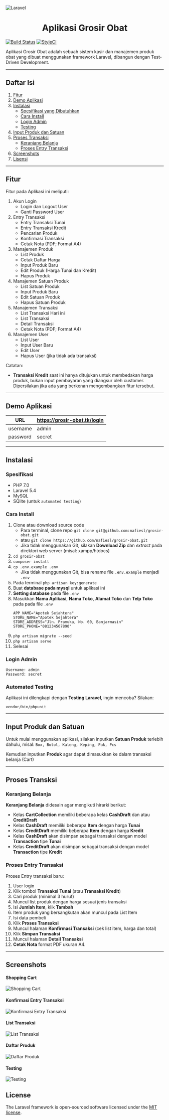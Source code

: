 ![Laravel](https://laravel.com/assets/img/components/logo-laravel.svg)

<h1 align="center">Aplikasi Grosir Obat</h1>

[![Build Status](https://travis-ci.org/nafiesl/grosir-obat.svg?branch=master)](https://travis-ci.org/nafiesl/grosir-obat)
[![StyleCI](https://styleci.io/repos/87638082/shield?branch=master)](https://styleci.io/repos/87638082)

Aplikasi Grosir Obat adalah sebuah sistem kasir dan manajemen produk obat yang dibuat menggunakan framework Laravel, dibangun dengan Test-Driven Development.

<hr>

## Daftar Isi
1. [Fitur](#fitur)
2. [Demo Aplikasi](#demo-aplikasi)
3. [Instalasi](#instalasi)
    - [Spesifikasi yang Dibutuhkan](#spesifikasi)
    - [Cara Install](#cara-install)
    - [Login Admin](#cara-install)
    - [Testing](#automated-testing)
4. [Input Produk dan Satuan](#input-produk-dan-satuan)
5. [Proses Transaksi](#proses-transksi)
    - [Keranjang Belanja](#keranjang-belanja)
    - [Proses Entry Transaksi](#proses-entry-transaksi)
6. [Screenshots](#screenshots)
7. [Lisensi](#license)

<hr>

## Fitur

Fitur pada Aplikasi ini meliputi:

1. Akun Login
    - Login dan Logout User
    - Ganti Password User
2. Entry Transaksi
    - Entry Transaksi Tunai
    - Entry Transaksi Kredit
    - Pencarian Produk
    - Konfirmasi Transaksi
    - Cetak Nota (PDF; Format A4)
3. Manajemen Produk
    - List Produk
    - Cetak Daftar Harga
    - Input Produk Baru
    - Edit Produk (Harga Tunai dan Kredit)
    - Hapus Produk
4. Manajemen Satuan Produk
    - List Satuan Produk
    - Input Produk Baru
    - Edit Satuan Produk
    - Hapus Satuan Produk
5. Manajemen Transaksi
    - List Transaksi Hari ini
    - List Transaksi
    - Detail Transaksi
    - Cetak Nota (PDF; Format A4)
6. Manajemen User
    - List User
    - Input User Baru
    - Edit User
    - Hapus User (jika tidak ada transaksi)

Catatan:
- **Transaksi Kredit** saat ini hanya ditujukan untuk membedakan harga produk, bukan input pembayaran yang diangsur oleh customer. Dipersilakan jika ada yang berkenan mengembangkan fitur tersebut.

<hr>

## Demo Aplikasi

| URL | https://grosir-obat.tk/login |
| --- | --- |
| username | admin |
| password | secret |

<hr>

## Instalasi
### Spesifikasi
- PHP 7.0
- Laravel 5.4
- MySQL
- SQlite (untuk `automated testing`)

### Cara Install

1. Clone atau download source code
    - Para terminal, clone repo `git clone git@github.com:nafiesl/grosir-obat.git`
    - atau `git clone https://github.com/nafiesl/grosir-obat.git`
    - Jika tidak menggunakan Git, silakan **Download Zip** dan *extract* pada direktori web server (misal: xampp/htdocs)
2. `cd grosir-obat`
3. `composer install`
4. `cp .env.example .env`
    - Jika tidak menggunakan Git, bisa rename file `.env.example` menjadi `.env`
5. Pada terminal `php artisan key:generate`
6. Buat **database pada mysql** untuk aplikasi ini
7. **Setting database** pada file `.env`
8. Masukkan **Nama Aplikasi**, **Nama Toko**, **Alamat Toko** dan **Telp Toko** pada pada file `.env`
    ```
    APP_NAME="Apotek Sejahtera"
    STORE_NAME="Apotek Sejahtera"
    STORE_ADDRESS="Jln. Pramuka, No. 60, Banjarmasin"
    STORE_PHONE="081234567890"
    ```
8. `php artisan migrate --seed`
9. `php artisan serve`
10. Selesai

### Login Admin
```
Username: admin
Password: secret
```

### Automated Testing
Aplikasi ini dilengkapi dengan **Testing Laravel**, ingin mencoba? Silakan:
```
vendor/bin/phpunit
```
<hr>

## Input Produk dan Satuan
Untuk mulai menggunakan aplikasi, silakan inputkan **Satuan Produk** terlebih dahulu, misal:
`Box, Botol, Kaleng, Keping, Pak, Pcs`

Kemudian inputkan **Produk** agar dapat dimasukkan ke dalam transaksi belanja (Cart)

<hr>

## Proses Transksi

### Keranjang Belanja

**Keranjang Belanja** didesain agar mengikuti hirarki berikut:
- Kelas **CartCollection** memiliki beberapa kelas **CashDraft** dan atau **CreditDraft**
- Kelas **CashDraft** memiliki beberapa **Item** dengan harga **Tunai**
- Kelas **CreditDraft** memiliki beberapa **Item** dengan harga **Kredit**
- Kelas **CashDraft** akan disimpan sebagai transaksi dengan model **Transaction** tipe **Tunai**
- Kelas **CreditDraft** akan disimpan sebagai transaksi dengan model **Transaction** tipe **Kredit**

### Proses Entry Transaksi

Proses Entry transaksi baru:

1. User login
2. Klik tombol **Transaksi Tunai** (atau **Transaksi Kredit**)
3. Cari produk (minimal 3 huruf)
4. Muncul list produk dengan harga sesuai jenis transaksi
5. Isi **Jumlah Item**, klik **Tambah**
6. Item produk yang bersangkutan akan muncul pada List Item
7. Isi data pembeli
8. Klik **Proses Transaksi**
9. Muncul halaman **Konfirmasi Transaksi** (cek list item, harga dan total)
10. Klik **Simpan Transaksi**
11. Muncul halaman **Detail Transaksi**
12. **Cetak Nota** format PDF ukuran A4.

<hr>

## Screenshots

#### Shopping Cart
![Shopping Cart](public/imgs/01-shopping-cart.jpg "Shopping Cart")

#### Konfirmasi Entry Transaksi
![Konfirmasi Entry Transaksi](public/imgs/02-konfirmasi-entry-transaksi.jpg "Konfirmasi Entry Transaksi")

#### List Transaksi
![List Transaksi](public/imgs/03-list-transaksi.jpg "List Transaksi")

#### Daftar Produk
![Daftar Produk](public/imgs/04-daftar-produk.jpg "Daftar Produk")

#### Testing
![Testing](public/imgs/05-testing.jpg "Testing")



## License

The Laravel framework is open-sourced software licensed under the [MIT license](LICENSE).
